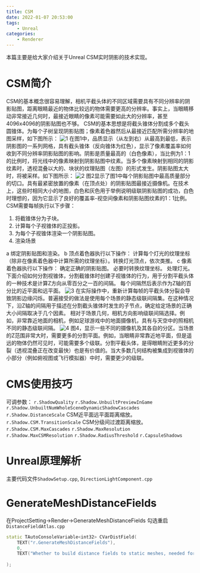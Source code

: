 ```yaml
---
title: CSM
date: 2022-01-07 20:53:00
tags:
    - Unreal
categories:
    - Renderer
---
```

本篇主要是给大家介绍关于Unreal CSM实时阴影的技术实现。
# CSM简介
CSM的基本概念很容易理解，相机平截头体的不同区域需要具有不同分辨率的阴影贴图，距离眼睛最近的物体比较远的物体需要更高的分辨率。事实上，当眼睛移动非常接近几何时，最接近眼睛的像素可能需要如此大的分辨率，甚至4096x4096的阴影贴图也不够。
CSM的基本思想是将截头锥体分割成多个截头圆锥体。为每个子树呈现阴影贴图；像素着色器然后从最接近匹配所需分辨率的地图采样，如下图所示：
![1](/images/Unreal/Renderer/CSM/1.png)
在图1中，品质显示（从左到右）从最高到最低，表示阴影图的一系列网格，具有截头锥体（反向锥体为红色），显示了像素覆盖率如何收到不同分辨率阴影贴图的影响。阴影是质量最高的（白色像素），当比例为1：1的比例时，将光线中的像素映射到阴影贴图中纹素。当多个像素映射到相同的阴影纹素时，透视混叠以大的、块状的纹理贴图（左图）的形式发生。阴影贴图太大时，将被采样。如下图所示：
![2](/images/Unreal/Renderer/CSM/2.png)
图2显示了图1中每个阴影贴图中最高质量部分的切口。具有最紧密放置的像素（在顶点处）的阴影贴图最接近摄像机。在技术上，这些时相同大小的地图，白色和灰色用于举例说明级联阴影贴图的成功，白色时理想的，因为它显示了良好的覆盖率-视空间像素和阴影贴图纹素的1：1比例。
CSM需要每帧执行以下步骤：
1. 将截锥体分为子块。
2. 计算每个子视锥体的正投影。
3. 为每个子视锥体渲染一个阴影贴图。
4. 渲染场景

a 绑定阴影贴图和渲染。
b 顶点着色器执行以下操作：
计算每个灯光的纹理坐标（除非在像素着色器中计算所需的纹理坐标）。转换灯光顶点，依次类推。
c 像素着色器执行以下操作：
确定正确的阴影贴图。
必要时转换纹理坐标。
处理灯光。
下面介绍如何分割视锥体，分割截锥体时创建子视锥体的行为，用于分割平截头体的一种技术是计算Z方向从零百分之一百的间隔。
每个间隔然后表示作为Z轴的百分比的近平面和远平面。
![3](/images/Unreal/Renderer/CSM/3.png)
在实际操作中，重新计算每帧的平截头体分裂会导致阴影边缘闪烁。普遍接受的做法是使用每个场景的静态级联间隔集。在这种情况下，沿Z轴的间隔用于描述在分割截头锥体时发生的子节点，确定给定场景的正确大小间隔取决于几个因素。
相对于场景几何，相机方向影响级联间隔选择。例如，非常靠近地面的相机，例如足球游戏中的地面摄像机，具有与天空中的照相机不同的静态级联间隔。
![4](/images/Unreal/Renderer/CSM/4.png)
图4，显示一些不同的摄像机及其各自的分区。当场景的Z范围非常大时，需要更多的分割平面。例如，当眼睛非常靠近地平面，但是遥远的物体仍然可见时，可能需要多个级联。分割平截头体，是得眼睛附近更多的分裂（透视混叠正在改变最快）也是有价值的。当大多数几何结构被集成到视锥体的小部分（例如俯视图或飞行模拟器）中时，需要更少的级联。
# CMS使用技巧
可调参数：
`r.ShadowQuality`
`r.Shadow.UnbuiltPreviewInGame`
`r.Shadow.UnbuiltNumWholeSceneDynamicShadowCascades`
`r.Shadow.DistanceScale` CSM近平面远平面距离缩放。
`r.Shadow.CSM.TransitionScale` CSM分级间过渡距离缩放。
`r.Shadow.CSM.MaxCascades`
`r.Shadow.MaxResolution`
`r.Shadow.MaxCSMResolution`
`r.Shadow.RadiusThreshold`
`r.CapsuleShadows`
# Unreal原理解析
主要代码文件`ShadowSetup.cpp`, `DirectionLightComponent.cpp`

# GenerateMeshDistanceFields

在ProjectSetting->Render->GenerateMeshDistanceFields 勾选重启
`DistanceFieldAtlas.cpp`
```c++
static TAutoConsoleVariable<int32> CVarDistField(
    TEXT("r.GenerateMeshDistanceFields"),
    0,
    TEXT("Whether to build distance fields to static meshes, needed for distance field AO, which is used to implement Movable SkyLight shadows.\n")
    
);
```